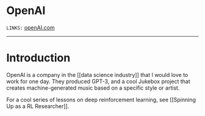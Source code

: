 # OpenAI
`LINKS:` [openAI.com](https://openai.com/)

---
# Introduction
OpenAI is a company in the [[data science industry]] that I would love to work for one day. They produced GPT-3, and a cool Jukebox project that creates machine-generated music based on a specific style or artist. 

For a cool series of lessons on deep reinforcement learning, see [[Spinning Up as a RL Researcher]]. 